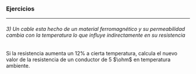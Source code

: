 ### Ejercicios
---
###### 3) Un cable esta hecho de un material ferromagnético y su permeabilidad cambia con la temperatura lo que influye indirectamente en su resistencia 
Si la resistencia aumenta un 12% a cierta temperatura, calcula el nuevo valor de la resistencia de un conductor de 5 $\ohm$ en temperatura ambiente.

